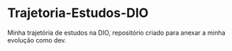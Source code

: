 # Trajetoria-Estudos-DIO
Minha trajetória de estudos na DIO, repositório criado para anexar a minha evolução como dev.
